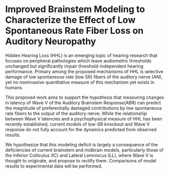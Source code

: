 Improved Brainstem Modeling to Characterize the Effect of Low Spontaneous Rate Fiber Loss on Auditory Neuropathy
=====

Hidden Hearing Loss (HHL) is an emerging topic of hearing research that focuses on peripheral pathologies which leave audiometric thresholds unchanged but significantly impair threshold-independent hearing performance.  Primary among the proposed mechanisms of HHL is selective damage of low spontaneous rate (low SR) fibers of the auditory nerve (AN), yet no noninvasive quantitative measure of this mechanism yet exists in humans.

This proposed work aims to support the hypothesis that measuring changes in latency of Wave V of the Auditory Brainstem Response(ABR) can predict the magnitude of preferentially damaged contributions by low spontaneous rate fibers to the output of the auditory nerve.  While the relationship between Wave V latencies and a psychophysical measure of HHL has been recently established, current models of low-SR knockout and Wave V response do not fully account for the dynamics predicted from observed results.

We hypothesize that this modeling deficit is largely a consequence of the deficiencies of current brainstem and midbrain models, particularly those of the Inferior Colliculus  (IC) and Lateral Lemniscus (LL), where Wave V is thought to originate, and propose to rectify them. Comparisons of model results to experimental data will be performed.